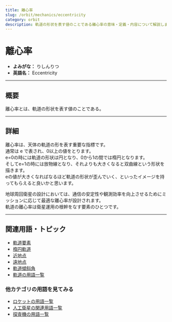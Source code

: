 ```yaml
---
title: 離心率
slug: /orbit/mechanics/eccentricity
category: orbit
description: 軌道の形状を表す値のことである離心率の意味・定義・内容について解説します。  
---
```


# 離心率

- **よみがな：** りしんりつ  
- **英語名：** Eccentricity  

---

## 概要

離心率とは、軌道の形状を表す値のことである。  

---

## 詳細

離心率は、天体の軌道の形を表す重要な指標です。  
通常は e で表され、0以上の値をとります。  
e=0の時には軌道の形状は円となり、0から1の間では楕円となります。  
そしてe=1の時には放物線となり、それよりも大きくなると双曲線という形状を描きます。  
eの値が大きくなればなるほど軌道の形状が歪んでいく、といったイメージを持ってもらえると良いかと思います。  

地球周回衛星の設計においては、通信の安定性や観測効率を向上させるためにミッションに応じて最適な離心率が設計されます。  
軌道の離心率は衛星運用の根幹をなす要素のひとつです。  

---

## 関連用語・トピック

- [軌道要素](/docs/orbit/mechanics/orbital-elements)
- [楕円軌道](/docs/orbit/type/elliptical-orbit)
- [近地点](/docs/orbit/mechanics/perigee)
- [遠地点](/docs/orbit/mechanics/apogee)
- [軌道傾斜角](/docs/orbit/mechanics/inclination)
- [軌道の用語一覧](/docs/category/orbit)

### 他カテゴリの用語を見てみる
- [ロケットの用語一覧](/docs/category/rocket)
- [人工衛星の関連用語一覧](/docs/category/satellite)
- [探査機の用語一覧](/docs/category/explorer)
